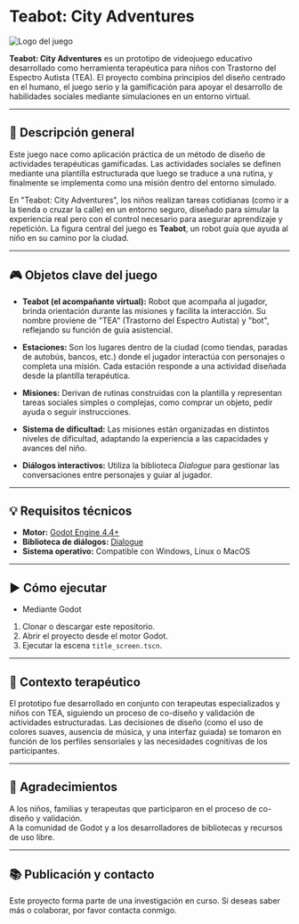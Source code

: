 # Teabot: City Adventures
![Logo del juego](ProyectoGodot/gm_cais/Assets/teabotlogo.png)

**Teabot: City Adventures** es un prototipo de videojuego educativo desarrollado como herramienta terapéutica para niños con Trastorno del Espectro Autista (TEA). El proyecto combina principios del diseño centrado en el humano, el juego serio y la gamificación para apoyar el desarrollo de habilidades sociales mediante simulaciones en un entorno virtual.

---

## 🧠 Descripción general

Este juego nace como aplicación práctica de un método de diseño de actividades terapéuticas gamificadas. Las actividades sociales se definen mediante una plantilla estructurada que luego se traduce a una rutina, y finalmente se implementa como una misión dentro del entorno simulado.

En "Teabot: City Adventures", los niños realizan tareas cotidianas (como ir a la tienda o cruzar la calle) en un entorno seguro, diseñado para simular la experiencia real pero con el control necesario para asegurar aprendizaje y repetición. La figura central del juego es **Teabot**, un robot guía que ayuda al niño en su camino por la ciudad.

---

## 🎮 Objetos clave del juego

- **Teabot (el acompañante virtual):** Robot que acompaña al jugador, brinda orientación durante las misiones y facilita la interacción. Su nombre proviene de "TEA" (Trastorno del Espectro Autista) y "bot", reflejando su función de guía asistencial.

- **Estaciones:** Son los lugares dentro de la ciudad (como tiendas, paradas de autobús, bancos, etc.) donde el jugador interactúa con personajes o completa una misión. Cada estación responde a una actividad diseñada desde la plantilla terapéutica.

- **Misiones:** Derivan de rutinas construidas con la plantilla y representan tareas sociales simples o complejas, como comprar un objeto, pedir ayuda o seguir instrucciones.

- **Sistema de dificultad:** Las misiones están organizadas en distintos niveles de dificultad, adaptando la experiencia a las capacidades y avances del niño.

- **Diálogos interactivos:** Utiliza la biblioteca *Dialogue* para gestionar las conversaciones entre personajes y guiar al jugador.

---


## 💡 Requisitos técnicos

- **Motor:** [Godot Engine 4.4+](https://godotengine.org)
- **Biblioteca de diálogos:** [Dialogue](https://github.com/nathanhoad/godot_dialogue_manager)
- **Sistema operativo:** Compatible con Windows, Linux o MacOS

---

## ▶️ Cómo ejecutar
- Mediante Godot
1. Clonar o descargar este repositorio.
2. Abrir el proyecto desde el motor Godot.
3. Ejecutar la escena `title_screen.tscn`.

---

## 🧪 Contexto terapéutico

El prototipo fue desarrollado en conjunto con terapeutas especializados y niños con TEA, siguiendo un proceso de co-diseño y validación de actividades estructuradas. Las decisiones de diseño (como el uso de colores suaves, ausencia de música, y una interfaz guiada) se tomaron en función de los perfiles sensoriales y las necesidades cognitivas de los participantes.

---


## 🤝 Agradecimientos

A los niños, familias y terapeutas que participaron en el proceso de co-diseño y validación.  
A la comunidad de Godot y a los desarrolladores de bibliotecas y recursos de uso libre.

---

## 📚 Publicación y contacto

Este proyecto forma parte de una investigación en curso. Si deseas saber más o colaborar, por favor contacta conmigo.


